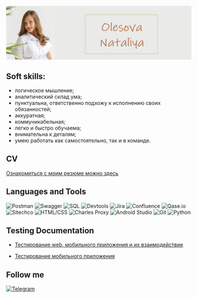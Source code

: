 ![Header](https://github.com/Olesova-Natali/Olesova-Natali/blob/main/assets/%D0%BC%D0%B0%D0%BC%D0%B0.png)

## Soft skills:
- логическое мышление;
- аналитический склад ума;
- пунктуальна, ответственно подхожу к исполнению своих обязанностей;
- аккуратная;
- коммуникабельная;
- легко и быстро обучаема;
- внимательна к деталям;
- умею работать как самостоятельно, так и в команде.

## CV
[Ознакомиться с моим резюме можно здесь](https://drive.google.com/drive/my-drive?roistat_visit=3238393)

## Languages and Tools
![Postman](https://img.shields.io/badge/-Postman-EBEBE9?style=for-the-badge&logo=postman)
![Swagger](https://img.shields.io/badge/-Swagger-EBEBE9?style=for-the-badge&logo=Swagger)
![SQL](https://img.shields.io/badge/-SQL-EBEBE9?style=for-the-badge&logo=postgreSQL)
![Devtools](https://img.shields.io/badge/-Devtools-EBEBE9?style=for-the-badge&logo=googlechrome)
![Jira](https://img.shields.io/badge/-Jira-EBEBE9?style=for-the-badge&logo=Jira&logoColor=1C9DEB)
![Confluence](https://img.shields.io/badge/-Confluence-EBEBE9?style=for-the-badge&logo=Confluence&logoColor=1C9DEB)
![Qase.io](https://img.shields.io/badge/-Qase.io-EBEBE9?style=for-the-badge&logo=Qase)
![Sitechco](https://img.shields.io/badge/-Sitechco-EBEBE9?style=for-the-badge&logo=Sitechco)
![HTML/CSS](https://img.shields.io/badge/-HTML/CSS-EBEBE9?style=for-the-badge&logo=CSS)
![Charles Proxy](https://img.shields.io/badge/-Charles_Proxy-EBEBE9?style=for-the-badge&logo=CharlesProxy)
![Android Studio](https://img.shields.io/badge/-Android_Studio-EBEBE9?style=for-the-badge&logo=AndroidStudio)
![Git](https://img.shields.io/badge/-Git-EBEBE9?style=for-the-badge&logo=Git)
![Python](https://img.shields.io/badge/-Python-EBEBE9?style=for-the-badge&logo=Python)

## Testing Documentation
- [Тестирование web, мобильного приложения и их взаимодействие](https://drive.google.com/file/d/1ZMJ9NsC55XqPJakU0W0RGuRH3Z7NLm25/view?usp=sharing)

- [Тестирование мобильного приложения](https://drive.google.com/file/d/1sIgLrtMe8VHrEIcBmJoqJmqDNOFdEkoH/view?usp=share_link)



## Follow me
[![Telegram](https://img.shields.io/badge/-Telegram-EBEBE9?style=for-the-badge&logo=telegram&logoColor=27A0D9)](https://t.me/olesovaN)
